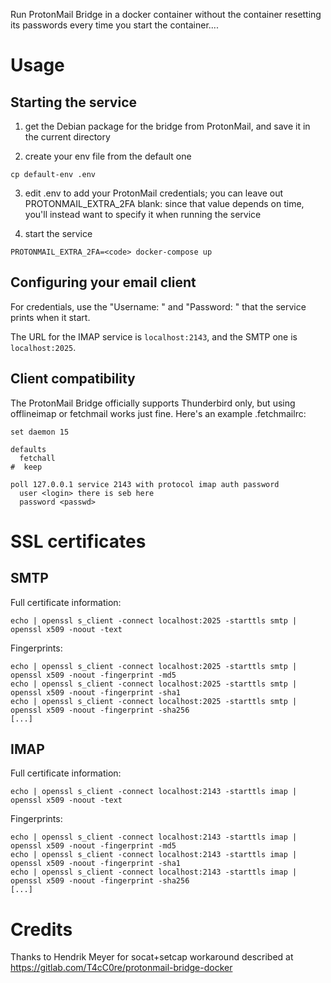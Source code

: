 Run ProtonMail Bridge in a docker container without the container resetting its passwords every time you start the container....

Usage
=====

Starting the service
--------------------

1. get the Debian package for the bridge from ProtonMail, and save it in
   the current directory

2. create your env file from the default one
```
cp default-env .env
```

3. edit .env to add your ProtonMail credentials; you can leave out
   PROTONMAIL_EXTRA_2FA blank: since that value depends on time, you'll
   instead want to specify it when running the service

4. start the service
```
PROTONMAIL_EXTRA_2FA=<code> docker-compose up
```

Configuring your email client
-----------------------------

For credentials, use the "Username: <login>" and "Password: <passwd>"
that the service prints when it start.

The URL for the IMAP service is `localhost:2143`, and the SMTP one is
`localhost:2025`.

Client compatibility
--------------------

The ProtonMail Bridge officially supports Thunderbird only, but using
offlineimap or fetchmail works just fine. Here's an example
.fetchmailrc:

```
set daemon 15

defaults
  fetchall
#  keep

poll 127.0.0.1 service 2143 with protocol imap auth password
  user <login> there is seb here
  password <passwd>
```

SSL certificates
================

SMTP
----

Full certificate information:
```
echo | openssl s_client -connect localhost:2025 -starttls smtp | openssl x509 -noout -text
```

Fingerprints:
```
echo | openssl s_client -connect localhost:2025 -starttls smtp | openssl x509 -noout -fingerprint -md5
echo | openssl s_client -connect localhost:2025 -starttls smtp | openssl x509 -noout -fingerprint -sha1
echo | openssl s_client -connect localhost:2025 -starttls smtp | openssl x509 -noout -fingerprint -sha256
[...]
```

IMAP
----

Full certificate information:
```
echo | openssl s_client -connect localhost:2143 -starttls imap | openssl x509 -noout -text
```

Fingerprints:
```
echo | openssl s_client -connect localhost:2143 -starttls imap | openssl x509 -noout -fingerprint -md5
echo | openssl s_client -connect localhost:2143 -starttls imap | openssl x509 -noout -fingerprint -sha1
echo | openssl s_client -connect localhost:2143 -starttls imap | openssl x509 -noout -fingerprint -sha256
[...]
```


Credits
=======

Thanks to Hendrik Meyer for socat+setcap workaround described at
https://gitlab.com/T4cC0re/protonmail-bridge-docker
